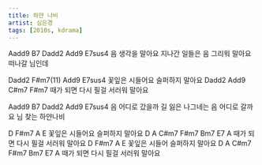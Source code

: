 ```yaml
---
title: 하얀 나비
artist: 심은경
tags: [2010s, kdrama]
---
```

 
Aadd9 B7 Dadd2 Add9 E7sus4
음 생각을 말아요 지나간 일들은
음 그리워 말아요 떠나갈 님인데
 
Dadd2 F#m7(11) Add9 E7sus4
꽃잎은 시들어요 슬퍼하지 말아요
Dadd2 Add9 C#m7 F#m7
때가 되면 다시 필걸
서러워 말아요
 
Aadd9 B7 Dadd2 Add9 E7sus4
음 어디로 갔을까 길 잃은 나그네는
음 어디로 갈까요 님 찾는 하얀나비
 
D      F#m7    A   E
꽃잎은 시들어요 슬퍼하지 말아요
D   A   C#m7  F#m7 Bm7 E7 A
때가 되면 다시 필걸 서러워 말아요
D     F#m7   A      E
꽃잎은 시들어 슬퍼하지 말아요
D   A   C#m7  F#m7 Bm7 E7 A
때가 되면 다시 필걸 서러워 말아요